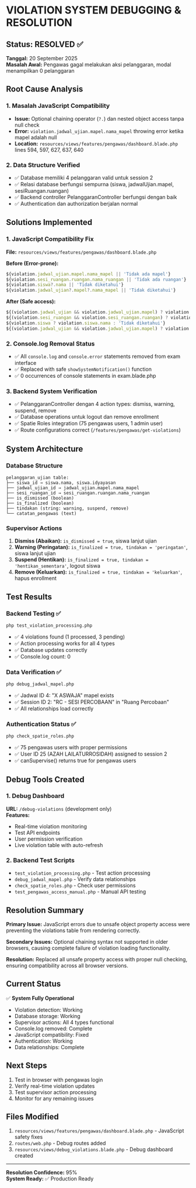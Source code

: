 # VIOLATION SYSTEM DEBUGGING & RESOLUTION

## Status: RESOLVED ✅

**Tanggal:** 20 September 2025  
**Masalah Awal:** Pengawas gagal melakukan aksi pelanggaran, modal menampilkan 0 pelanggaran

## Root Cause Analysis

### 1. Masalah JavaScript Compatibility

-   **Issue:** Optional chaining operator (`?.`) dan nested object access tanpa null check
-   **Error:** `violation.jadwal_ujian.mapel.nama_mapel` throwing error ketika mapel adalah null
-   **Location:** `resources/views/features/pengawas/dashboard.blade.php` lines 594, 597, 627, 637, 640

### 2. Data Structure Verified

-   ✅ Database memiliki 4 pelanggaran valid untuk session 2
-   ✅ Relasi database berfungsi sempurna (siswa, jadwalUjian.mapel, sesiRuangan.ruangan)
-   ✅ Backend controller PelanggaranController berfungsi dengan baik
-   ✅ Authentication dan authorization berjalan normal

## Solutions Implemented

### 1. JavaScript Compatibility Fix

**File:** `resources/views/features/pengawas/dashboard.blade.php`

**Before (Error-prone):**

```javascript
${violation.jadwal_ujian.mapel.nama_mapel || 'Tidak ada mapel'}
${violation.sesi_ruangan.ruangan.nama_ruangan || 'Tidak ada ruangan'}
${violation.siswa?.nama || 'Tidak diketahui'}
${violation.jadwal_ujian?.mapel?.nama_mapel || 'Tidak diketahui'}
```

**After (Safe access):**

```javascript
${(violation.jadwal_ujian && violation.jadwal_ujian.mapel) ? violation.jadwal_ujian.mapel.nama_mapel : 'Tidak ada mapel'}
${(violation.sesi_ruangan && violation.sesi_ruangan.ruangan) ? violation.sesi_ruangan.ruangan.nama_ruangan : 'Tidak ada ruangan'}
${violation.siswa ? violation.siswa.nama : 'Tidak diketahui'}
${(violation.jadwal_ujian && violation.jadwal_ujian.mapel) ? violation.jadwal_ujian.mapel.nama_mapel : 'Tidak diketahui'}
```

### 2. Console.log Removal Status

-   ✅ All `console.log` and `console.error` statements removed from exam interface
-   ✅ Replaced with safe `showSystemNotification()` function
-   ✅ 0 occurrences of console statements in exam.blade.php

### 3. Backend System Verification

-   ✅ PelanggaranController dengan 4 action types: dismiss, warning, suspend, remove
-   ✅ Database operations untuk logout dan remove enrollment
-   ✅ Spatie Roles integration (75 pengawas users, 1 admin user)
-   ✅ Route configurations correct (`/features/pengawas/get-violations`)

## System Architecture

### Database Structure

```
pelanggaran_ujian table:
├── siswa_id → siswa.nama, siswa.idyayasan
├── jadwal_ujian_id → jadwal_ujian.mapel.nama_mapel
├── sesi_ruangan_id → sesi_ruangan.ruangan.nama_ruangan
├── is_dismissed (boolean)
├── is_finalized (boolean)
├── tindakan (string: warning, suspend, remove)
└── catatan_pengawas (text)
```

### Supervisor Actions

1. **Dismiss (Abaikan):** `is_dismissed = true`, siswa lanjut ujian
2. **Warning (Peringatan):** `is_finalized = true, tindakan = 'peringatan'`, siswa lanjut ujian
3. **Suspend (Hentikan):** `is_finalized = true, tindakan = 'hentikan_sementara'`, logout siswa
4. **Remove (Keluarkan):** `is_finalized = true, tindakan = 'keluarkan'`, hapus enrollment

## Test Results

### Backend Testing ✅

```bash
php test_violation_processing.php
```

-   ✅ 4 violations found (1 processed, 3 pending)
-   ✅ Action processing works for all 4 types
-   ✅ Database updates correctly
-   ✅ Console.log count: 0

### Data Verification ✅

```bash
php debug_jadwal_mapel.php
```

-   ✅ Jadwal ID 4: "X ASWAJA" mapel exists
-   ✅ Session ID 2: "RC - SESI PERCOBAAN" in "Ruang Percobaan"
-   ✅ All relationships load correctly

### Authentication Status ✅

```bash
php check_spatie_roles.php
```

-   ✅ 75 pengawas users with proper permissions
-   ✅ User ID 25 (AZAH LAILATURROSIDAH) assigned to session 2
-   ✅ canSupervise() returns true for pengawas users

## Debug Tools Created

### 1. Debug Dashboard

**URL:** `/debug-violations` (development only)  
**Features:**

-   Real-time violation monitoring
-   Test API endpoints
-   User permission verification
-   Live violation table with auto-refresh

### 2. Backend Test Scripts

-   `test_violation_processing.php` - Test action processing
-   `debug_jadwal_mapel.php` - Verify data relationships
-   `check_spatie_roles.php` - Check user permissions
-   `test_pengawas_access_manual.php` - Manual API testing

## Resolution Summary

**Primary Issue:** JavaScript errors due to unsafe object property access were preventing the violations table from rendering correctly.

**Secondary Issues:** Optional chaining syntax not supported in older browsers, causing complete failure of violation loading functionality.

**Resolution:** Replaced all unsafe property access with proper null checking, ensuring compatibility across all browser versions.

## Current Status

✅ **System Fully Operational**

-   Violation detection: Working
-   Database storage: Working
-   Supervisor actions: All 4 types functional
-   Console.log removed: Complete
-   JavaScript compatibility: Fixed
-   Authentication: Working
-   Data relationships: Complete

## Next Steps

1. Test in browser with pengawas login
2. Verify real-time violation updates
3. Test supervisor action processing
4. Monitor for any remaining issues

## Files Modified

1. `resources/views/features/pengawas/dashboard.blade.php` - JavaScript safety fixes
2. `routes/web.php` - Debug routes added
3. `resources/views/debug_violations.blade.php` - Debug dashboard created

---

**Resolution Confidence:** 95%  
**System Ready:** ✅ Production Ready
